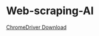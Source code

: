 # Web-scraping-AI
[ChromeDriver Download](https://googlechromelabs.github.io/chrome-for-testing/#stable)
